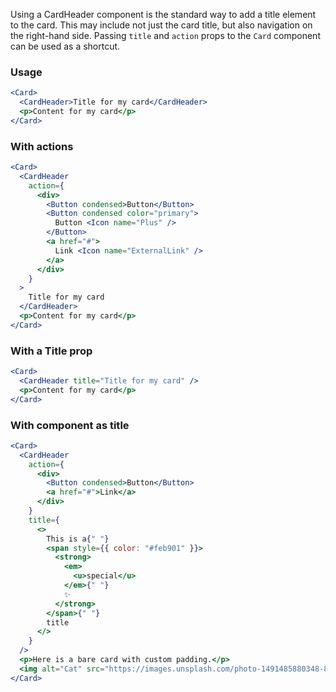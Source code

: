 Using a CardHeader component is the standard way to add a title element to the card. This may include not just the card title, but also navigation on the right-hand side.
Passing `title` and `action` props to the `Card` component can be used as a shortcut.

### Usage

```jsx
<Card>
  <CardHeader>Title for my card</CardHeader>
  <p>Content for my card</p>
</Card>
```

### With actions

```jsx
<Card>
  <CardHeader
    action={
      <div>
        <Button condensed>Button</Button>
        <Button condensed color="primary">
          Button <Icon name="Plus" />
        </Button>
        <a href="#">
          Link <Icon name="ExternalLink" />
        </a>
      </div>
    }
  >
    Title for my card
  </CardHeader>
  <p>Content for my card</p>
</Card>
```

### With a Title prop

```jsx
<Card>
  <CardHeader title="Title for my card" />
  <p>Content for my card</p>
</Card>
```

### With component as title

```jsx
<Card>
  <CardHeader
    action={
      <div>
        <Button condensed>Button</Button>
        <a href="#">Link</a>
      </div>
    }
    title={
      <>
        This is a{" "}
        <span style={{ color: "#feb901" }}>
          <strong>
            <em>
              <u>special</u>
            </em>{" "}
            ✨
          </strong>
        </span>{" "}
        title
      </>
    }
  />
  <p>Here is a bare card with custom padding.</p>
  <img alt="Cat" src="https://images.unsplash.com/photo-1491485880348-85d48a9e5312?w=500" />
</Card>
```
